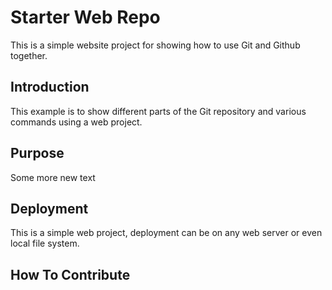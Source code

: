 # Starter Web Repo

This is a simple website project for showing how to use Git and Github together.

## Introduction

This example is to show different parts of the Git repository and various commands using a web project.

## Purpose

Some more new text

## Deployment

This is a simple web project, deployment can be on any web server or even local file system.

## How To Contribute

